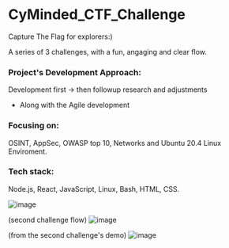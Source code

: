 # CyMinded_CTF_Challenge
Capture The Flag for explorers:)

A series of 3 challenges, with a fun, angaging and clear flow.

### Project's Development Approach: 
Development first -> then followup research and adjustments
+ Along with the Agile development

### Focusing on: 
OSINT, AppSec, OWASP top 10, Networks and Ubuntu 20.4 Linux Enviroment.

### Tech stack: 
Node.js, React, JavaScript, Linux, Bash, HTML, CSS.

![image](https://github.com/user-attachments/assets/3c47e24f-1206-4c57-bdeb-eda39cc2ad48)
   
(second challenge flow)
![image](https://github.com/user-attachments/assets/cf2dd8fc-241e-41a8-8bde-5508c7ed6a2d)

(from the second challenge's demo)
![image](https://github.com/user-attachments/assets/c164190a-e68f-45c9-9c5e-4f21ccd0d9cd)
 

